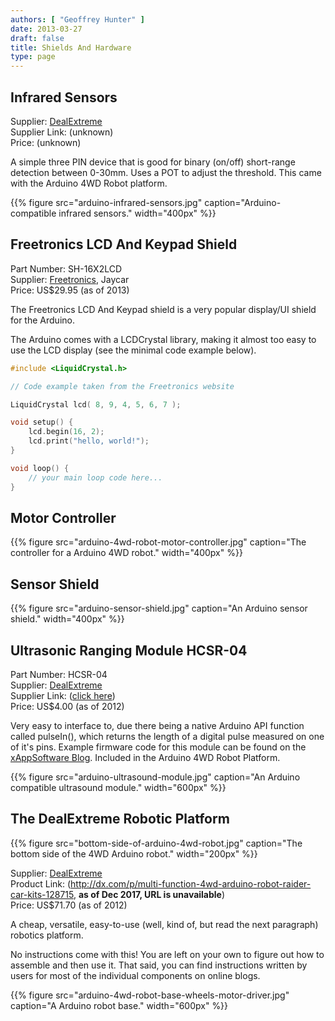 ```yaml
---
authors: [ "Geoffrey Hunter" ]
date: 2013-03-27
draft: false
title: Shields And Hardware
type: page
---
```


## Infrared Sensors

Supplier: [DealExtreme](http://dx.com/)  
Supplier Link: (unknown)  
Price: (unknown)

A simple three PIN device that is good for binary (on/off) short-range detection between 0-30mm. Uses a POT to adjust the threshold. This came with the Arduino 4WD Robot platform.

{{% figure src="arduino-infrared-sensors.jpg" caption="Arduino-compatible infrared sensors."  width="400px" %}}

## Freetronics LCD And Keypad Shield

Part Number: SH-16X2LCD  
Supplier: [Freetronics](http://www.freetronics.com/collections/display/products/lcd-keypad-shield#.UXtkG7V_rSg), Jaycar  
Price: US$29.95 (as of 2013)

The Freetronics LCD And Keypad shield is a very popular display/UI shield for the Arduino.

The Arduino comes with a LCDCrystal library, making it almost too easy to use the LCD display (see the minimal code example below).

```c    
#include <LiquidCrystal.h>

// Code example taken from the Freetronics website

LiquidCrystal lcd( 8, 9, 4, 5, 6, 7 );

void setup() {
    lcd.begin(16, 2);
    lcd.print("hello, world!");
}

void loop() {
    // your main loop code here...
}
```

## Motor Controller

{{% figure src="arduino-4wd-robot-motor-controller.jpg" caption="The controller for a Arduino 4WD robot."  width="400px" %}}

## Sensor Shield

{{% figure src="arduino-sensor-shield.jpg" caption="An Arduino sensor shield." width="400px" %}}

## Ultrasonic Ranging Module HCSR-04

Part Number: HCSR-04  
Supplier: [DealExtreme](http://dx.com/)  
Supplier Link: ([click here](http://dx.com/p/hc-sr04-ultrasonic-sensor-distance-measuring-module-133696))  
Price: US$4.00 (as of 2012)

Very easy to interface to, due there being a native Arduino API function called pulseIn(), which returns the length of a digital pulse measured on one of it's pins. Example firmware code for this module can be found on the [xAppSoftware Blog](http://www.xappsoftware.com/wordpress/2012/03/15/how-to-interface-the-hc-sr04-ultrasonic-ranging-module-to-arduino/). Included in the Arduino 4WD Robot Platform.

{{% figure src="arduino-ultrasound-module.jpg" caption="An Arduino compatible ultrasound module."  width="600px" %}}

## The DealExtreme Robotic Platform

{{% figure src="bottom-side-of-arduino-4wd-robot.jpg" caption="The bottom side of the 4WD Arduino robot."  width="200px" %}}

Supplier: [DealExtreme](http://dx.com/)  
Product Link: (http://dx.com/p/multi-function-4wd-arduino-robot-raider-car-kits-128715, **as of Dec 2017, URL is unavailable**)  
Price: US$71.70 (as of 2012)

A cheap, versatile, easy-to-use (well, kind of, but read the next paragraph) robotics platform.

No instructions come with this! You are left on your own to figure out how to assemble and then use it. That said, you can find instructions written by users for most of the individual components on online blogs.

{{% figure src="arduino-4wd-robot-base-wheels-motor-driver.jpg" caption="A Arduino robot base."  width="600px" %}}

